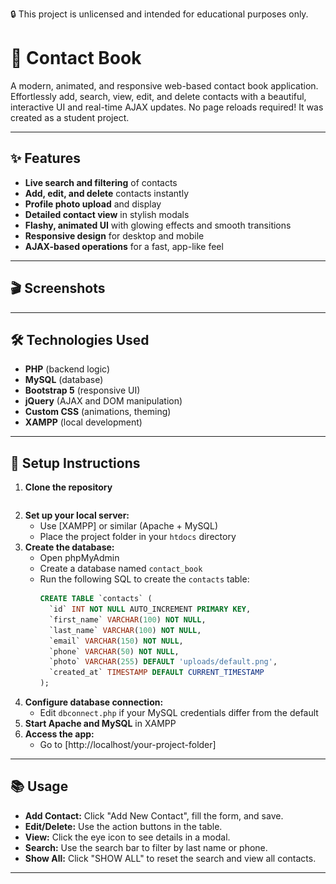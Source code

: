 🔒 This project is unlicensed and intended for educational purposes only.

# 📖 Contact Book

A modern, animated, and responsive web-based contact book application. Effortlessly add, search, view, edit, and delete contacts with a beautiful, interactive UI and real-time AJAX updates. No page reloads required! It was created as a student project.

---

## ✨ Features
- **Live search and filtering** of contacts
- **Add, edit, and delete** contacts instantly
- **Profile photo upload** and display
- **Detailed contact view** in stylish modals
- **Flashy, animated UI** with glowing effects and smooth transitions
- **Responsive design** for desktop and mobile
- **AJAX-based operations** for a fast, app-like feel

---

## 🎬 Screenshots

<p align="center><strong>Main</strong></p>

![Main](screenshots/main.png)

<p align="center><strong>Add</strong></p>

![Add](screenshots/add.png)

<p align="center><strong>View</strong></p>

![View](screenshots/view.png)

<p align="center><strong>Edit</strong></p>

![Edit](screenshots/edit.png)

---

## 🛠️ Technologies Used
- **PHP** (backend logic)
- **MySQL** (database)
- **Bootstrap 5** (responsive UI)
- **jQuery** (AJAX and DOM manipulation)
- **Custom CSS** (animations, theming)
- **XAMPP** (local development)

---

## 🚀 Setup Instructions

1. **Clone the repository**
   ```
2. **Set up your local server:**
   - Use [XAMPP] or similar (Apache + MySQL)
   - Place the project folder in your `htdocs` directory
3. **Create the database:**
   - Open phpMyAdmin
   - Create a database named `contact_book`
   - Run the following SQL to create the `contacts` table:
     ```sql
     CREATE TABLE `contacts` (
       `id` INT NOT NULL AUTO_INCREMENT PRIMARY KEY,
       `first_name` VARCHAR(100) NOT NULL,
       `last_name` VARCHAR(100) NOT NULL,
       `email` VARCHAR(150) NOT NULL,
       `phone` VARCHAR(50) NOT NULL,
       `photo` VARCHAR(255) DEFAULT 'uploads/default.png',
       `created_at` TIMESTAMP DEFAULT CURRENT_TIMESTAMP
     );
     ```
4. **Configure database connection:**
   - Edit `dbconnect.php` if your MySQL credentials differ from the default
5. **Start Apache and MySQL** in XAMPP
6. **Access the app:**
   - Go to [http://localhost/your-project-folder]

---

## 📚 Usage
- **Add Contact:** Click "Add New Contact", fill the form, and save.
- **Edit/Delete:** Use the action buttons in the table.
- **View:** Click the eye icon to see details in a modal.
- **Search:** Use the search bar to filter by last name or phone.
- **Show All:** Click "SHOW ALL" to reset the search and view all contacts.

---